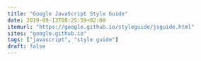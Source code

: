 ```yaml
---
title: "Google JavaScript Style Guide"
date: 2019-09-13T08:25:59+02:00
itemurl: "https://google.github.io/styleguide/jsguide.html"
sites: "google.github.io"
tags: ["javascript", "style guide"]
draft: false
---
```


